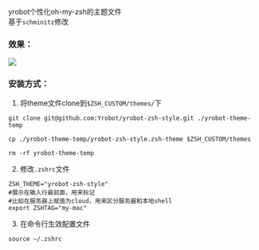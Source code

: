 yrobot个性化oh-my-zsh的主题文件  
基于`schminitz`修改  
### 效果：
![](https://tva1.sinaimg.cn/large/006tNbRwly1gan03cxtaxj30dj04maae.jpg)

### 安装方式：
1. 将theme文件clone到`$ZSH_CUSTOM/themes/`下
```
git clone git@github.com:Yrobot/yrobot-zsh-style.git ./yrobot-theme-temp

cp ./yrobot-theme-temp/yrobot-zsh-style.zsh-theme $ZSH_CUSTOM/themes

rm -rf yrobot-theme-temp
```
2. 修改`.zshrc`文件
```
ZSH_THEME="yrobot-zsh-style"
#展示在输入行最前面，用来标记
#比如在服务器上赋值为cloud，用来区分服务器和本地shell
export ZSHTAG="my-mac" 
```
3. 在命令行生效配置文件
```
source ~/.zshrc
```